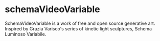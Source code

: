 # schemaVideoVariable
SchemaVideoVariable is a work of free and open source generative art. Inspired by Grazia Varisco's series of kinetic light sculptures, Schema Luminoso Variabile.
